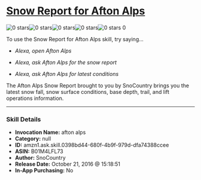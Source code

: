 # [Snow Report for Afton Alps](http://alexa.amazon.com/#skills/amzn1.ask.skill.0398bd44-680f-4b9f-979d-dfa74388ccee)
![0 stars](../../images/ic_star_border_black_18dp_1x.png)![0 stars](../../images/ic_star_border_black_18dp_1x.png)![0 stars](../../images/ic_star_border_black_18dp_1x.png)![0 stars](../../images/ic_star_border_black_18dp_1x.png)![0 stars](../../images/ic_star_border_black_18dp_1x.png) 0

To use the Snow Report for Afton Alps skill, try saying...

* *Alexa, open Afton Alps*

* *Alexa, ask Afton Alps for the snow report*

* *Alexa, ask Afton Alps for latest conditions*

The Afton Alps Snow Report brought to you by SnoCountry brings you the latest snow fall, snow surface conditions,  base depth, trail, and lift operations information.

***

### Skill Details

* **Invocation Name:** afton alps
* **Category:** null
* **ID:** amzn1.ask.skill.0398bd44-680f-4b9f-979d-dfa74388ccee
* **ASIN:** B01M4LFL73
* **Author:** SnoCountry
* **Release Date:** October 21, 2016 @ 15:18:51
* **In-App Purchasing:** No
